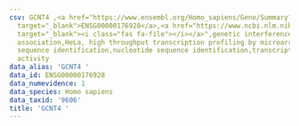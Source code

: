 ```yaml
---
csv: GCNT4 ,<a href="https://www.ensembl.org/Homo_sapiens/Gene/Summary?db=core;g=ENSG00000176928"
  target="_blank">ENSG00000176928</a>,<a href="https://www.ncbi.nlm.nih.gov/pubmed/28369544"
  target="_blank"><i class="fas fa-file"></i></a>",genetic interference,functional
  association,HeLa, high throughput transcription profiling by microarray,nucleotide
  sequence identification,nucleotide sequence identification,transcriptional regulation,up-regulates
  activity
data_alias: 'GCNT4 '
data_id: ENSG00000176928
data_numevidence: 1
data_species: Homo sapiens
data_taxid: '9606'
title: 'GCNT4 '
---
```

